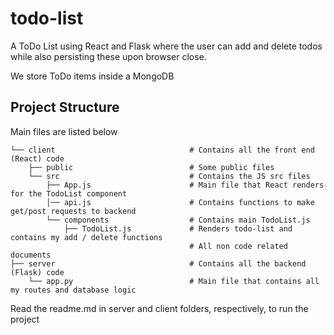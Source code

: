 # todo-list
A ToDo List using React and Flask where the user can add and delete todos while also persisting these upon browser close.

We store ToDo items inside a MongoDB

## Project Structure

Main files are listed below

```
└── client                              # Contains all the front end (React) code
    ├── public                          # Some public files 
    └── src                             # Contains the JS src files
        ├── App.js                      # Main file that React renders for the TodoList component
        │── api.js                      # Contains functions to make get/post requests to backend
        └── components                  # Contains main TodoList.js
            ├── TodoList.js             # Renders todo-list and contains my add / delete functions
                                        # All non code related documents
├── server                              # Contains all the backend (Flask) code
    └── app.py                          # Main file that contains all my routes and database logic
```

Read the readme.md in server and client folders, respectively, to run the project
